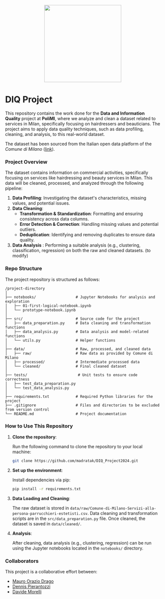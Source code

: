 <p align="center">
  <img src="https://upload.wikimedia.org/wikipedia/it/b/be/Logo_Politecnico_Milano.png" width="250"/>
</p>

# DIQ Project

This repository contains the work done for the **Data and Information Quality** project at **PoliMI**, where we analyze and clean a dataset related to services in Milan, specifically focusing on hairdressers and beauticians. The project aims to apply data quality techniques, such as data profiling, cleaning, and analysis, to this real-world dataset.

The dataset has been sourced from the Italian open data platform of the *Comune di Milano* ([link](http://www.datiopen.it/it/opendata/Comune_di_Milano_Esercizi_commerciali_Servizi_alla_persona_parrucchieri_estetisti_
)).

### Project Overview

The dataset contains information on commercial activities, specifically focusing on services like hairdressing and beauty services in Milan. This data will be cleaned, processed, and analyzed through the following pipeline:

1. **Data Profiling**: Investigating the dataset's characteristics, missing values, and potential issues.
2. **Data Cleaning**:
   - **Transformation & Standardization**: Formatting and ensuring consistency across data columns.
   - **Error Detection & Correction**: Handling missing values and potential outliers.
   - **Deduplication**: Identifying and removing duplicates to ensure data quality.
3. **Data Analysis** : Performing a suitable analysis (e.g., clustering, classification, regression) on both the raw and cleaned datasets. (to modify)

### Repo Structure

The project repository is structured as follows:

```
/project-directory
│
├── notebooks/                  # Jupyter Notebooks for analysis and exploration
│   ├── 01-first-logical-notebook.ipynb
│   └── prototype-notebook.ipynb
│
├── src/                        # Source code for the project
│   ├── data_preparation.py     # Data cleaning and transformation functions
│   ├── data_analysis.py        # Data analysis and model-related functions
│   └── utils.py                # Helper functions
│
├── data/                       # Raw, processed, and cleaned data
│   ├── raw/                    # Raw data as provided by Comune di Milano
│   ├── processed/              # Intermediate processed data
│   └── cleaned/                # Final cleaned dataset
│
├── tests/                       # Unit tests to ensure code correctness
│   ├── test_data_preparation.py
│   └── test_data_analysis.py
│
├── requirements.txt            # Required Python libraries for the project
├── .gitignore                  # Files and directories to be excluded from version control
└── README.md                   # Project documentation
```

### How to Use This Repository

1. **Clone the repository**:

   Run the following command to clone the repository to your local machine:
   ```bash
   git clone https://github.com/madratak/DIQ_Project2024.git

2. **Set up the environment**:

   Install dependencies via pip:
   
   ```bash
   pip install -r requirements.txt

3. **Data Loading and Cleaning**:

   The raw dataset is stored in ```data/raw/Comune-di-Milano-Servizi-alla-persona-parrucchieri-estetisti.csv```.
   Data cleaning and transformation scripts are in the ```src/data_preparation.py``` file.
   Once cleaned, the dataset is saved in ```data/cleaned/```.

4. **Analysis**:

   After cleaning, data analysis (e.g., clustering, regression) can be run using the Jupyter notebooks located in the ```notebooks/``` directory.

### Collaborators

This project is a collaborative effort between:

- [Mauro Orazio Drago](https://github.com/madratak)
- [Dennis Pierantozzi](https://github.com/DennisPierantozzi)
- [Davide Morelli](https://github.com/DavideMorelli)
